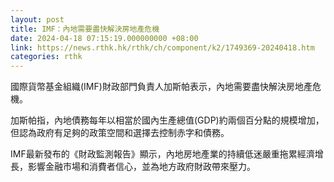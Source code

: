 ```yaml
---
layout: post
title: IMF：內地需要盡快解決房地產危機
date: 2024-04-18 07:15:19.000000000 +08:00
link: https://news.rthk.hk/rthk/ch/component/k2/1749369-20240418.htm
categories: rthk
---
```


國際貨幣基金組織(IMF)財政部門負責人加斯帕表示，內地需要盡快解決房地產危機。

加斯帕指，內地債務每年以相當於國內生產總值(GDP)約兩個百分點的規模增加，但認為政府有足夠的政策空間和選擇去控制赤字和債務。

IMF最新發布的《財政監測報告》顯示，內地房地產業的持續低迷嚴重拖累經濟增長，影響金融市場和消費者信心，並為地方政府財政帶來壓力。
